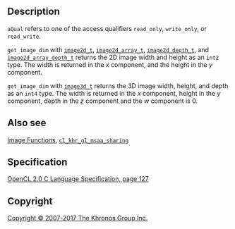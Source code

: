 
## Description

`aQual` refers to one of the access qualifiers `read_only`,
`write_only`, or `read_write`.

`get_image_dim` with [`image2d_t`](otherDataTypes.html),
[`image2d_array_t`](otherDataTypes.html),
[`image2d_depth_t`](otherDataTypes.html), and
[`image2d_array_depth_t`](otherDataTypes.html) returns the 2D image
width and height as an `int2` type. The width is returned in the *x*
component, and the height in the *y* component.

`get_image_dim` with [`image3d_t`](otherDataTypes.html) returns the 3D
image width, height, and depth as an `int4` type. The width is returned
in the *x* component, height in the *y* component, depth in the *z*
component and the *w* component is 0.

## Also see

[Image Functions](imageFunctions.html),
[`cl_khr_gl_msaa_sharing`](cl_khr_gl_msaa_sharing.html)

## Specification

[OpenCL 2.0 C Language Specification, page
127](https://www.khronos.org/registry/cl/specs/opencl-2.0-openclc.pdf#page=127)

## Copyright

[Copyright © 2007-2017 The Khronos Group Inc.](copyright.html)
